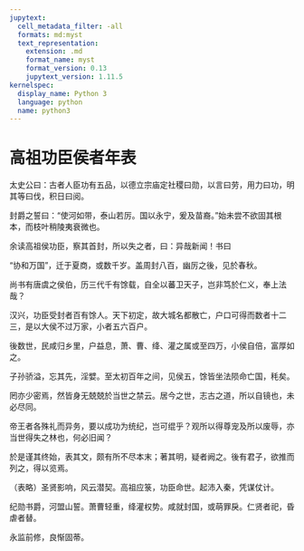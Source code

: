 ```yaml
---
jupytext:
  cell_metadata_filter: -all
  formats: md:myst
  text_representation:
    extension: .md
    format_name: myst
    format_version: 0.13
    jupytext_version: 1.11.5
kernelspec:
  display_name: Python 3
  language: python
  name: python3
---
```

# 高祖功臣侯者年表

太史公曰：古者人臣功有五品，以德立宗庙定社稷曰勋，以言曰劳，用力曰功，明其等曰伐，积日曰阅。

封爵之誓曰：“使河如带，泰山若厉。国以永宁，爰及苗裔。”始未尝不欲固其根本，而枝叶稍陵夷衰微也。

余读高祖侯功臣，察其首封，所以失之者，曰：异哉新闻！书曰

“协和万国”，迁于夏商，或数千岁。盖周封八百，幽厉之後，见於春秋。

尚书有唐虞之侯伯，历三代千有馀载，自全以蕃卫天子，岂非笃於仁义，奉上法哉？

汉兴，功臣受封者百有馀人。天下初定，故大城名都散亡，户口可得而数者十二三，是以大侯不过万家，小者五六百户。

後数世，民咸归乡里，户益息，萧、曹、绛、灌之属或至四万，小侯自倍，富厚如之。

子孙骄溢，忘其先，淫嬖。至太初百年之间，见侯五，馀皆坐法陨命亡国，秏矣。

罔亦少密焉，然皆身无兢兢於当世之禁云。居今之世，志古之道，所以自镜也，未必尽同。

帝王者各殊礼而异务，要以成功为统纪，岂可绲乎？观所以得尊宠及所以废辱，亦当世得失之林也，何必旧闻？

於是谨其终始，表其文，颇有所不尽本末；著其明，疑者阙之。後有君子，欲推而列之，得以览焉。

（表略）圣贤影响，风云潜契。高祖应箓，功臣命世。起沛入秦，凭谋仗计。

纪勋书爵，河盟山誓。萧曹轻重，绛灌权势。咸就封国，或萌罪戾。仁贤者祀，昏虐者替。

永监前修，良惭固蒂。
